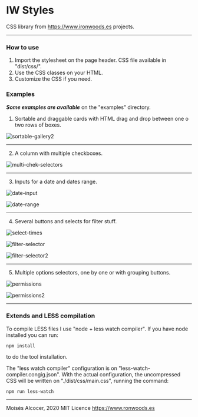 # IW Styles

CSS library from https://www.ironwoods.es projects.

***

### How to use

1. Import the stylesheet on the page header. CSS file available in "dist/css/".
2. Use the CSS classes on your HTML.
3. Customize the CSS if you need.

### Examples

***Some examples are available*** on the "examples" directory.

1. Sortable and draggable cards with HTML drag and drop between one o two
rows of boxes.

![sortable-gallery2](https://user-images.githubusercontent.com/7187599/129227805-45781a47-6324-4a9e-8218-4f7162227284.png)

***

2. A column with multiple checkboxes.

![multi-chek-selectors](https://user-images.githubusercontent.com/7187599/104823897-dd181080-584d-11eb-9ed9-ff20d95f48d8.png)

***

3. Inputs for a date and dates range.

![date-input](https://user-images.githubusercontent.com/7187599/104823898-ddb0a700-584d-11eb-8a2d-ad4ecfd0789b.png)


![date-range](https://user-images.githubusercontent.com/7187599/104823899-de493d80-584d-11eb-8e0d-af074539d04a.png)

***

4. Several buttons and selects for filter stuff.

![select-times](https://user-images.githubusercontent.com/7187599/104853031-81f22680-58fe-11eb-802f-012e525cf1e0.png)


![filter-selector](https://user-images.githubusercontent.com/7187599/104853028-80c0f980-58fe-11eb-8ece-28ccbc9d4e9b.png)


![filter-selector2](https://user-images.githubusercontent.com/7187599/104853030-81599000-58fe-11eb-8df5-2bf7467f8b67.png)

***

5. Multiple options selectors, one by one or with grouping buttons.

![permissions](https://user-images.githubusercontent.com/7187599/106063917-496dfc00-60f9-11eb-9ca3-193b47c1206e.png)

![permissions2](https://user-images.githubusercontent.com/7187599/106066985-09f5de80-60fe-11eb-9aa7-c0aa422f355a.png)

***

### Extends and LESS compilation

To compile LESS files I use "node + less watch compiler".
If you have node installed you can run:

    npm install

to do the tool installation.

The "less watch compiler" configuration is on "less-watch-compiler.congig.json".
With the actual configuration, the uncompressed CSS will be written on
"./dist/css/main.css", running the command:

    npm run less-watch

***

Moisés Alcocer, 2020 MIT Licence
https://www.ronwoods.es
